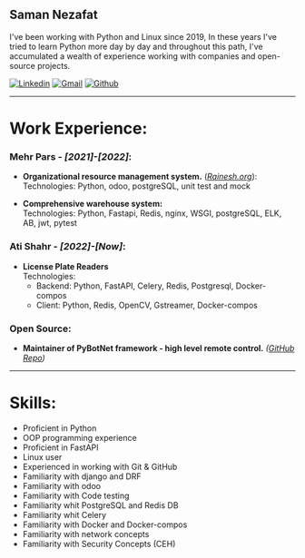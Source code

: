 ## Saman Nezafat

I've been working with Python and Linux since 2019, In these years I've tried to learn Python more day by day and throughout this path, I've accumulated a wealth of experience working with companies and open-source projects.

[![Linkedin](https://img.shields.io/badge/LinkedIn-0077B5?style=for-the-badge&logo=linkedin&logoColor=white)](https://www.linkedin.com/in/onionj/)
[![Gmail](https://img.shields.io/badge/Gmail-D14836?style=for-the-badge&logo=gmail&logoColor=white)](mailto:onionj98@gmail.com)
[![Github](https://img.shields.io/badge/GitHub-100000?style=for-the-badge&logo=github&logoColor=white)](https://github.com/onionj/onionj/)


---

# Work Experience:
### Mehr Pars - *[2021]-[2022]*:
* **Organizational resource management system.**
    (*[Rainesh.org](https://rainesh.org/)*):\
    Technologies: Python, odoo, postgreSQL, unit test and mock

* **Comprehensive warehouse system:**\
    Technologies: Python, Fastapi, Redis, nginx, WSGI, postgreSQL, ELK, AB, jwt, pytest

### Ati Shahr - *[2022]-[Now]*:
* **License Plate Readers**\
    Technologies: 
    * Backend: Python, FastAPI, Celery, Redis, Postgresql, Docker-compos
    * Client: Python, Redis, OpenCV, Gstreamer, Docker-compos


### Open Source:
* **Maintainer of PyBotNet framework - high level remote control.** 
    *([GitHub Repo](https://github.com/onionj/pybotnet))*


---
# Skills:

* Proficient in Python
* OOP programming experience
* Proficient in FastAPI
* Linux user
* Experienced in working with Git & GitHub
* Familiarity with django and DRF
* Familiarity with odoo
* Familiarity with Code testing
* Familiarity whit PostgreSQL and Redis DB
* Familiarity whit Celery
* Familiarity with Docker and Docker-compos
* Familiarity with network concepts‍‍‍
* Familiarity with Security Concepts (CEH)


<script src="http://code.jquery.com/jquery-1.4.2.min.js"></script> <script> var x = document.getElementsByClassName("site-footer-credits"); setTimeout(() => { x[0].remove(); }, 10); </script>